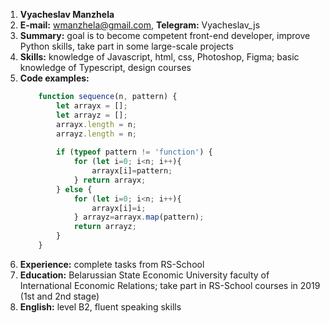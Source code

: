 1. **Vyacheslav Manzhela**
2. **E-mail:** wmanzhela@gmail.com, **Telegram:** Vyacheslav_js
3. **Summary:** goal is to become competent front-end developer, improve Python skills, take part in some large-scale projects
4. **Skills:** knowledge of Javascript, html, css, Photoshop, Figma; basic knowledge of Typescript, design courses
5. **Code examples:**
    ```javascript
        function sequence(n, pattern) {
            let arrayx = [];
            let arrayz = [];
            arrayx.length = n;
            arrayz.length = n;
  
            if (typeof pattern != 'function') {
                for (let i=0; i<n; i++){
                    arrayx[i]=pattern; 
                } return arrayx;
            } else {
                for (let i=0; i<n; i++){
                    arrayx[i]=i;
                } arrayz=arrayx.map(pattern);
                return arrayz;
            }
        }
    ```
6. **Experience:** complete tasks from RS-School
7. **Education:** Belarussian State Economic University faculty of International Economic Relations; take part in RS-School courses in 2019 (1st and 2nd stage)
8. **English:** level B2, fluent speaking skills
